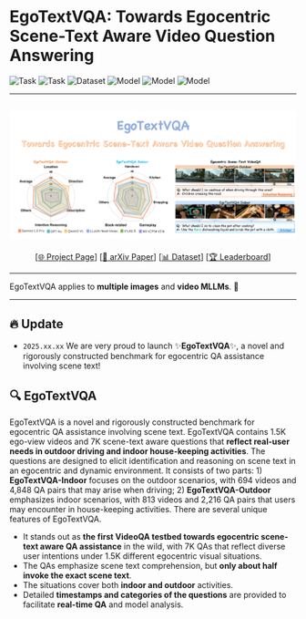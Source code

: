 # EgoTextVQA: Towards Egocentric Scene-Text Aware Video Question Answering

![Task](https://img.shields.io/badge/Task-TextVideoQA-red)
![Task](https://img.shields.io/badge/Task-Egocentric--QA-orange)
![Dataset](https://img.shields.io/badge/Dataset-EgoTextVQA-blue)
![Model](https://img.shields.io/badge/Model-Gemini--1.5--Pro-green)
![Model](https://img.shields.io/badge/Model-Gemini--1.5--Flash-green)
![Model](https://img.shields.io/badge/Model-GPT--4o-green)


---

## ![EgoTextVQA](https://github.com/zhousheng97/EgoTextVQA/blob/main/asset/logo.png)  

<p align="center">
  [<a href="https://project-page-link.com">🌐 Project Page</a>]
  [<a href="https://arxiv.org/abs/xxxx">📖 arXiv Paper</a>]
  [<a href="https://dataset-link.com">📊 Dataset</a>]
  [<a href="https://leaderboard-link.com">🏆 Leaderboard</a>]
</p>


---

EgoTextVQA applies to **multiple images** and **video MLLMs**. 🎉

---
## 🔥 Update
- `2025.xx.xx` We are very proud to launch ✨**EgoTextVQA**✨, a novel and rigorously constructed benchmark for egocentric QA assistance involving scene text!

## 🔍 EgoTextVQA
EgoTextVQA is a novel and rigorously constructed benchmark for egocentric QA assistance involving scene text. EgoTextVQA contains 1.5K ego-view videos and 7K scene-text aware questions that **reflect real-user needs in outdoor driving and indoor house-keeping activities**. The questions are designed to elicit identification and reasoning on scene text in an egocentric and dynamic environment. It consists of two parts: 1) **EgoTextVQA-Indoor** focuses on the outdoor scenarios, with 694 videos and 4,848 QA pairs that may arise when driving; 2) **EgoTextVQA-Outdoor** emphasizes indoor scenarios, with 813 videos and 2,216 QA pairs that users may encounter in house-keeping activities. There are several unique features of EgoTextVQA. 

- It stands out as **the first VideoQA testbed towards egocentric scene-text aware QA assistance** in the wild, with 7K QAs that reflect diverse user intentions under 1.5K different egocentric visual situations.
- The QAs emphasize scene text comprehension, but **only about half invoke the exact scene text**. 
- The situations cover both **indoor and outdoor** activities.
- Detailed **timestamps and categories of the questions** are provided to facilitate **real-time QA** and model analysis.

  
